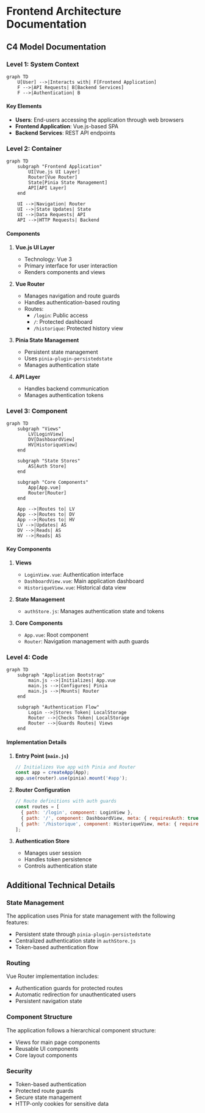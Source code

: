 # Frontend Architecture Documentation

## C4 Model Documentation

### Level 1: System Context

```mermaid
graph TD
    U[User] -->|Interacts with| F[Frontend Application]
    F -->|API Requests| B[Backend Services]
    F -->|Authentication| B
```

#### Key Elements
- **Users**: End-users accessing the application through web browsers
- **Frontend Application**: Vue.js-based SPA
- **Backend Services**: REST API endpoints

### Level 2: Container

```mermaid
graph TD
    subgraph "Frontend Application"
        UI[Vue.js UI Layer]
        Router[Vue Router]
        State[Pinia State Management]
        API[API Layer]
    end
    
    UI -->|Navigation| Router
    UI -->|State Updates| State
    UI -->|Data Requests| API
    API -->|HTTP Requests| Backend
```

#### Components
1. **Vue.js UI Layer**
   - Technology: Vue 3
   - Primary interface for user interaction
   - Renders components and views

2. **Vue Router**
   - Manages navigation and route guards
   - Handles authentication-based routing
   - Routes:
     - `/login`: Public access
     - `/`: Protected dashboard
     - `/historique`: Protected history view

3. **Pinia State Management**
   - Persistent state management
   - Uses `pinia-plugin-persistedstate`
   - Manages authentication state

4. **API Layer**
   - Handles backend communication
   - Manages authentication tokens

### Level 3: Component

```mermaid
graph TD
    subgraph "Views"
        LV[LoginView]
        DV[DashboardView]
        HV[HistoriqueView]
    end
    
    subgraph "State Stores"
        AS[Auth Store]
    end
    
    subgraph "Core Components"
        App[App.vue]
        Router[Router]
    end
    
    App -->|Routes to| LV
    App -->|Routes to| DV
    App -->|Routes to| HV
    LV -->|Updates| AS
    DV -->|Reads| AS
    HV -->|Reads| AS
```

#### Key Components
1. **Views**
   - `LoginView.vue`: Authentication interface
   - `DashboardView.vue`: Main application dashboard
   - `HistoriqueView.vue`: Historical data view

2. **State Management**
   - `authStore.js`: Manages authentication state and tokens

3. **Core Components**
   - `App.vue`: Root component
   - `Router`: Navigation management with auth guards

### Level 4: Code

```mermaid
graph TD
    subgraph "Application Bootstrap"
        main.js -->|Initializes| App.vue
        main.js -->|Configures| Pinia
        main.js -->|Mounts| Router
    end
    
    subgraph "Authentication Flow"
        Login -->|Stores Token| LocalStorage
        Router -->|Checks Token| LocalStorage
        Router -->|Guards Routes| Views
    end
```

#### Implementation Details

1. **Entry Point (`main.js`)**
   ```javascript
   // Initializes Vue app with Pinia and Router
   const app = createApp(App);
   app.use(router).use(pinia).mount('#app');
   ```

2. **Router Configuration**
   ```javascript
   // Route definitions with auth guards
   const routes = [
     { path: '/login', component: LoginView },
     { path: '/', component: DashboardView, meta: { requiresAuth: true } },
     { path: '/historique', component: HistoriqueView, meta: { requiresAuth: true } }
   ];
   ```

3. **Authentication Store**
   - Manages user session
   - Handles token persistence
   - Controls authentication state

## Additional Technical Details

### State Management
The application uses Pinia for state management with the following features:
- Persistent state through `pinia-plugin-persistedstate`
- Centralized authentication state in `authStore.js`
- Token-based authentication flow

### Routing
Vue Router implementation includes:
- Authentication guards for protected routes
- Automatic redirection for unauthenticated users
- Persistent navigation state

### Component Structure
The application follows a hierarchical component structure:
- Views for main page components
- Reusable UI components
- Core layout components

### Security
- Token-based authentication
- Protected route guards
- Secure state management
- HTTP-only cookies for sensitive data 